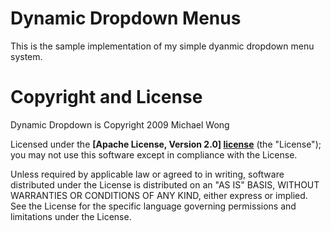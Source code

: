 Dynamic Dropdown Menus
======================
This is the sample implementation of my simple dyanmic dropdown menu system.


Copyright and License
=====================
Dynamic Dropdown is Copyright 2009 Michael Wong

Licensed under the **[Apache License, Version 2.0] [license]** (the "License"); you may not use this software except in compliance with the License.

Unless required by applicable law or agreed to in writing, software distributed under the License is distributed on an "AS IS" BASIS, WITHOUT WARRANTIES OR CONDITIONS OF ANY KIND, either express or implied. See the License for the specific language governing permissions and limitations under the License.

[license]: http://www.apache.org/licenses/LICENSE-2.0
